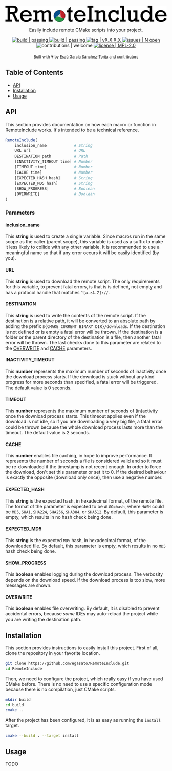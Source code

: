 <p align="center">
    <!-- ![RemoteInclude](https://github.com/egasato/RemoteInclude/raw/master/media/RemoteInclude.png) -->
    <img alt="RemoteInclude" src="https://github.com/egasato/RemoteInclude/raw/master/media/RemoteInclude.png" />
</p>

<p align="center">Easily include remote CMake scripts into your project.</p>

<p align="center">
    <!-- ![Travis CI (master)](https://img.shields.io/travis/com/egasato/RemoteInclude/master.svg) -->
    <a title="Travis CI (master)" href="https://travis-ci.org/egasato/RemoteInclude">
        <img alt="build | passing" src="https://img.shields.io/travis/com/egasato/RemoteInclude/master.svg" />
    </a>
    <!-- ![Travis CI (develop)](https://img.shields.io/travis/com/egasato/RemoteInclude/develop.svg) -->
    <a title="Travis CI (develop)" href="https://travis-ci.org/egasato/RemoteInclude">
        <img alt="build | passing" src="https://img.shields.io/travis/com/egasato/RemoteInclude/develop.svg" />
    </a>
    <!-- ![GitHub tag](https://img.shields.io/github/tag/expressjs/express.svg) -->
    <a title="Latest release" href="https://github.com/egasato/RemoteInclude/releases">
        <img alt="tag | vX.X.X.X" src="https://img.shields.io/github/tag/egasato/RemoteInclude.svg" />
    </a>
    <!-- [![GitHub Issues](https://img.shields.io/github/issues/egasato/RemoteInclude.svg)](https://github.com/egasato/RemoteInclude/issues) -->
    <a title="GitHub Issues" href="https://github.com/egasato/RemoteInclude/issues">
        <img alt="issues | N open" src="https://img.shields.io/github/issues/egasato/RemoteInclude.svg" />
    </a>
    <!-- ![Contributions welcome](https://img.shields.io/badge/contributions-welcome-orange.svg) -->
    <img alt="contributions | welcome" src="https://img.shields.io/badge/contributions-welcome-orange.svg" />
    <!-- [![License](https://img.shields.io/github/license/egasato/RemoteInclude.svg)](https://opensource.org/licenses/MPL-2.0) -->
    <a title="License" href="https://opensource.org/licenses/MPL-2.0">
        <img alt="license | MPL-2.0" src="https://img.shields.io/github/license/egasato/RemoteInclude.svg" />
    </a>
</p>

<p align="center">
    <sub>Built with <span color="red">&#128151;</span> by <a href="https://twitter.com/esa_u7">Esaú García Sánchez-Torija</a> and <a href="https://github.com/egasato/RemoteInclude/graphs/contributors">contributors</a>
</p>

## Table of Contents
- [API](#api)
- [Installation](#installation)
- [Usage](#usage)

## API
This section provides documentation on how each macro or function in RemoteInclude works.
It's intended to be a technical reference.

```cmake
RemoteInclude(
    inclusion_name            # String
    URL url                   # URL
    DESTINATION path          # Path
    [INACTIVITY_TIMEOUT time] # Number
    [TIMEOUT time]            # Number
    [CACHE time]              # Number
    [EXPECTED_HASH hash]      # String
    [EXPECTED_MD5 hash]       # String
    [SHOW_PROGRESS]           # Boolean 
    [OVERWRITE]               # Boolean
)
```

### Parameters
#### inclusion_name
This **string** is used to create a single variable.
Since macros run in the same scope as the caller (parent scope), this variable is used as a suffix to make it less likely to collide with any other variable.
It is recommended to use a meaningful name so that if any error occurs it will be easily identified (by you).

#### URL
This **string** is used to download the remote script.
The only requirements for this variable, to prevent fatal errors, is that is is defined, not empty and has a protocol handle that matches `^[a-zA-Z]://`.

#### DESTINATION
This **string** is used to write the contents of the remote script.
If the destination is a relative path, it will be converted to an absolute path by adding the prefix `${CMAKE_CURRENT_BINARY_DIR}/downloads`.
If the destination is not defined or is empty a fatal error will be thrown.
If the destination is a folder or the parent directory of the destination is a file, then another fatal error will be thrown.
The last checks done to this parameter are related to the [OVERWRITE](#overwrite) and [CACHE](#cache) parameters.

#### INACTIVITY_TIMEOUT
This **number** represents the maximum number of seconds of inactivity once the download process starts.
If the download is stuck without any kind progress for more seconds than specified, a fatal error will be triggered.
The default value is 0 seconds.

#### TIMEOUT
This **number** represents the maximum number of seconds of (in)activity once the download process starts.
This timeout applies even if the download is not idle, so if you are downloading a very big file, a fatal error could be thrown because the whole download process lasts more than the timeout.
The default value is 2 seconds.

#### CACHE
This **number** enables file caching, in hope to improve performance.
It represents the number of seconds a file is considered valid and so it must be re-downloaded if the timestamp is not recent enough.
In order to force the download, don't set this parameter or set it to 0.
If the desired behaviour is exactly the opposite (download only once), then use a negative number.

#### EXPECTED_HASH
This **string** is the expected hash, in hexadecimal format, of the remote file.
The format of the parameter is expected to be `ALGO=hash`, where `HASH` could be `MD5`, `SHA1`, `SHA224`, `SHA256`, `SHA384`, or `SHA512`.
By default, this parameter is empty, which results in no hash check being done.

#### EXPECTED_MD5
This **string** is the expected `MD5` hash, in hexadecimal format, of the downloaded file.
By default, this parameter is empty, which results in no `MD5` hash check being done.

#### SHOW_PROGRESS
This **boolean** enables logging during the download process.
The verbosity depends on the download speed.
If the download process is too slow, more messages are shown.

#### OVERWRITE
This **boolean** enables file overwriting.
By default, it is disabled to prevent accidental errors, because *some* IDEs may auto-reload the project while you are writing the destination path.

## Installation
This section provides instructions to easily install this project.
First of all, clone the repository in your favorite location.
```bash
git clone https://github.com/egasato/RemoteInclude.git
cd RemoteInclude
```
Then, we need to configure the project, which really easy if you have used CMake before.
There is no need to use a specific configuration mode because there is no compilation, just CMake scripts.
```bash
mkdir build
cd build
cmake ..
```
After the project has been configured, it is as easy as running the `install` target.
```bash
cmake --build . --target install
```

## Usage
TODO
